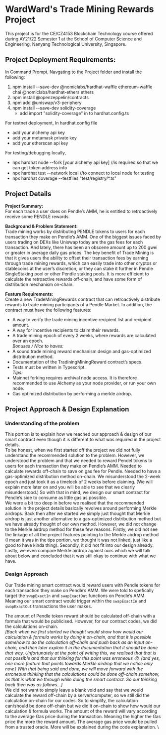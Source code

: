 # WardWard's Trade Mining Rewards Project

This project is for the CE/CZ4153 Blockchain Technology course offered during AY21/22 Semester 1 at the School of Computer Science and Engineering, Nanyang Technological University, Singapore.

## Project Deployment Requirements:
In Command Prompt, Navgating to the Project folder and install the following:
1. npm install --save-dev @nomiclabs/hardhat-waffle ethereum-waffle chai @nomiclabs/hardhat-ethers ethers
2. npm install @openzeppelin/contracts
3. npm add @uniswap/v3-periphery
4. npm install --save-dev solidity-coverage
   - add import "solidity-coverage" in to hardhat.config.ts

For testnet deployment, In hardhat.config file
- add your alchemy api key
- add your metamask private key
- add your etherscan api key
    
For testing/debugging locally,
 - npx hardhat node --fork [your alchemy api key] //is required so that we can get token address info
 - npx hardhat test --network local //to connect to local node for testing
 - npx hardhat coverage --testfiles "test/registry/*.ts"

## Project Details
**Project Summary:** \
For each trade a user does on Pendle’s AMM, he is entitled to retroactively receive some PENDLE rewards.

**Background & Problem Statement:** \
Trade mining works by distributing PENDLE tokens to users for each transaction they make on Pendle’s AMM. One of the biggest issues faced by users trading on DEXs like Uniswap today are the gas fees for each transaction. And lately, there has been an obscene amount up to 200 gwei or greater in average daily gas prices. The key benefit of Trade Mining is that it gives users the ability to offset their transaction fees by earning through trade mining rewards, which can easily trade into other cryptos or stablecoins at the user’s discretion, or they can stake it further in Pendle SingleStaking pool or other Pendle staking pools. It is more efficient to calculate the retroactive rewards off-chain, and have some form of distribution mechanism on-chain.

**Feature Requirements:** \
Create a new TradeMiningRewards contract that can retroactively distribute rewards to trade mining participants of a Pendle Market. In addition, the contract must have the following features:
- A way to verify the trade mining incentive recipient list and recipient amount.
- A way for incentive recipients to claim their rewards.
- A trade mining epoch of every 2 weeks, where rewards are calculated over an epoch. \
*Bonuses / Nice to haves:*
- A sound trade mining reward mechanism design and gas-optimized distribution method.
- Documentation of the TradiningMiningReward contract’s specs.
- Tests must be written in Typescript. \
*Tips:*
- Mainnet forking requires archival node access. It is therefore recommended to use Alchemy as your node provider, or run your own node.
- Gas optimized distribution by performing a merkle airdrop.

## Project Approach & Design Explanation
### Understanding of the problem
This portion is to explain how we reached our approach & design of our smart contract even though it is different to what was required in the project details. \
To be honest, when we first started off the project we did not fully understand the recommended solution to the problem. However, we understood the problem and that we needed to reward Pendel tokens to users for each transaction they make on Pendle’s AMM. Needed to calculate rewards off-chain to save on gas fee for Pendle. Needed to have a gas-optimized distribution method on-chain. We misunderstood the 2-week epoch and just took it as a timelock of 2 weeks before claiming. (We will explain more later on and you will be able to see that we clearly misunderstood.) So with that in mind, we design our smart contract for Pendle’s side to consume as little gas as possible. \
We were a bit too deep in before we realised that the recommended solution in the project details basically revolves around performing Merkle airdrops. Back then after we started we simply just thought that Merkle airdrop is just another alternative to a gas-optimized distribution method but we have already thought of our own method. However, we did not change to the Merkle airdrop method for these few reasons. Firstly, we did not see the linkage of all the project features pointing to the Merkle airdrop method (I mean it was in the tips portion, we thought it was not linked, just like a good to have kinda thing). Secondly, it did not fit into our design already. Lastly, we even compare Merkle airdrop against ours which we will talk about below and concluded that it was still okay to continue with what we have. 

### Design Approach
Our Trade mining smart contract would reward users with Pendle tokens for each transaction they make on Pendle’s AMM. We were told to spefically target the `swapExactIn` and `swapExactOut` functions on Pendle’s AMM. Meaning our smart contract would trigger within the `swapExactIn` and `swapExactOut` transactions the user makes.

The amount of Pendle token reward should be calculated off-chain with a formula that would be publicised. However, for our contract codes, we did the calculations on-chain. \
*[Back when we first started we thought would show how would our calculation & formula works by doing it on-chain, and that it is possible somehow to do the calculation off-chain and push back as an input on-chain, and then later explain it in the documentation that it should be done that way. Unfortunately at the point of writing this, we realised that that is not possible and that our thinking for this point was erroneous ☹️. (and yes, one more feature that points towards Merkle airdrop that we notice only now.) With that being said and done, we will move forward with the erroneous thinking that the calculations could be done off-chain somehow, as that is what we through while doing the smart contract. So our thinking back then was as follows...]* \
We did not want to simply leave a blank void and say that we would calculate the reward off-chain by a server/computer, so we still did the calculation on-chain for our codes. So to simplify, the calculation can/should be done off-chain but we did it on-chain to show how would our calculation & formula works. The amount of the reward will vary according to the average Gas price during the transaction. Meaning the higher the Gas price the more the reward amount. The average gas price would be pulled from a trusted oracle. More will be explained during the code explanation. \
